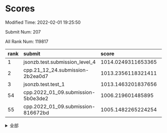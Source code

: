 # Scores

Modified Time: 2022-02-01 19:25:50

Submit Num: 207

All Rank Num: 119817

| rank |               submit               |       score        |       sigma        | pk_num |
| :--- | :--------------------------------- | :----------------- | :----------------- | :----- |
| 1    | jsonzb.test.submission_level_4     | 1014.0249311653365 | 0.845517154650362  | 2313   |
| 2    | cpp.21_12_24.submission-2b2ea0d7   | 1013.2356118321411 | 0.8315699325815291 | 2316   |
| 3    | jsonzb.test.test_1                 | 1013.1463201837656 | 0.806564531632336  | 2313   |
| 54   | cpp.2022_01_09.submission-5b0e3de2 | 1006.219601485895  | 0.7127360463472681 | 2316   |
| 55   | cpp.2022_01_09.submission-816672bd | 1005.1482265224254 | 0.7194002162768179 | 2314   |


<details>
<summary>全部</summary>

| rank |                 submit                 |       score        |       sigma        | pk_num |
| :--- | :------------------------------------- | :----------------- | :----------------- | :----- |
| 1    | jsonzb.test.submission_level_4         | 1014.0249311653365 | 0.845517154650362  | 2313   |
| 2    | cpp.21_12_24.submission-2b2ea0d7       | 1013.2356118321411 | 0.8315699325815291 | 2316   |
| 3    | jsonzb.test.test_1                     | 1013.1463201837656 | 0.806564531632336  | 2313   |
| 4    | gobigger.level_3.submission_level_3_2  | 1012.5021216193408 | 0.8037531404373042 | 2318   |
| 5    | gobigger.level_3.submission_level_3_18 | 1012.2854353375609 | 0.7866652343591064 | 2315   |
| 6    | gobigger.level_3.submission_level_3_35 | 1011.6767035306569 | 0.7927364069485776 | 2314   |
| 7    | gobigger.level_3.submission_level_3_49 | 1011.3691490548407 | 0.7764714168179953 | 2317   |
| 8    | gobigger.level_3.submission_level_3_25 | 1011.3152037289665 | 0.7870868518446235 | 2312   |
| 9    | gobigger.level_3.submission_level_3_17 | 1011.2175044011218 | 0.7610801980777875 | 2311   |
| 10   | gobigger.level_3.submission_level_3_39 | 1010.8685975048156 | 0.7649374967718595 | 2314   |
| 11   | gobigger.level_3.submission_level_3_44 | 1010.8384028148164 | 0.7783745359939193 | 2314   |
| 12   | gobigger.level_3.submission_level_3_13 | 1010.6758699227128 | 0.773159574140942  | 2315   |
| 13   | gobigger.level_3.submission_level_3_48 | 1010.6184454206175 | 0.7687245855033976 | 2315   |
| 14   | gobigger.level_3.submission_level_3_33 | 1010.6006747748182 | 0.748321848362526  | 2311   |
| 15   | gobigger.level_3.submission_level_3_31 | 1010.5979567339318 | 0.7632531856026594 | 2317   |
| 16   | gobigger.level_3.submission_level_3_23 | 1010.5610153613305 | 0.7744918115598898 | 2317   |
| 17   | gobigger.level_3.submission_level_3_14 | 1010.5102559242285 | 0.7522319916185851 | 2316   |
| 18   | gobigger.level_3.submission_level_3_10 | 1010.4984057699983 | 0.7634186375665398 | 2321   |
| 19   | gobigger.level_3.submission_level_3_11 | 1010.4256385752286 | 0.7568874079094099 | 2317   |
| 20   | gobigger.level_3.submission_level_3_32 | 1010.3823214675043 | 0.7567009884213141 | 2310   |
| 21   | gobigger.level_3.submission_level_3_36 | 1010.2871401700467 | 0.7818980034124876 | 2313   |
| 22   | gobigger.level_3.submission_level_3_16 | 1010.2460331465161 | 0.7568752634507188 | 2319   |
| 23   | gobigger.level_3.submission_level_3_1  | 1010.2159520445732 | 0.7688628942747623 | 2314   |
| 24   | gobigger.level_3.submission_level_3_42 | 1010.1334352868545 | 0.756885668875569  | 2315   |
| 25   | gobigger.level_3.submission_level_3_0  | 1010.1238325919946 | 0.7626689703846926 | 2320   |
| 26   | gobigger.level_3.submission_level_3_9  | 1010.07231245691   | 0.7691836159468164 | 2315   |
| 27   | gobigger.level_3.submission_level_3_45 | 1009.9489929624309 | 0.7577052925703613 | 2314   |
| 28   | gobigger.level_3.submission_level_3_24 | 1009.9424789172548 | 0.7812694745979825 | 2309   |
| 29   | gobigger.level_3.submission_level_3_7  | 1009.7948530172844 | 0.7416306852621726 | 2316   |
| 30   | gobigger.level_3.submission_level_3_37 | 1009.7766380085359 | 0.7546634668645019 | 2311   |
| 31   | gobigger.level_3.submission_level_3_29 | 1009.7350391398631 | 0.7600721836576005 | 2321   |
| 32   | gobigger.level_3.submission_level_3_5  | 1009.7070124122911 | 0.7546981106185553 | 2312   |
| 33   | gobigger.level_3.submission_level_3_19 | 1009.5727709686043 | 0.7505345559306902 | 2312   |
| 34   | gobigger.level_3.submission_level_3_3  | 1009.5727456474218 | 0.7555111065014323 | 2315   |
| 35   | gobigger.level_3.submission_level_3_21 | 1009.5239999509263 | 0.7678597185009118 | 2317   |
| 36   | gobigger.level_3.submission_level_3_40 | 1009.4818209892569 | 0.7473709702372386 | 2322   |
| 37   | gobigger.level_3.submission_level_3_15 | 1009.4271933916104 | 0.7557582470274012 | 2314   |
| 38   | gobigger.level_3.submission_level_3_47 | 1009.4082301772808 | 0.7491657589341799 | 2314   |
| 39   | gobigger.level_3.submission_level_3_8  | 1009.3127096451668 | 0.7522026930337985 | 2317   |
| 40   | gobigger.level_3.submission_level_3_12 | 1009.3042884585005 | 0.7542607813835371 | 2314   |
| 41   | gobigger.level_3.submission_level_3_46 | 1009.2756312208495 | 0.7679421681681075 | 2313   |
| 42   | gobigger.level_3.submission_level_3_6  | 1009.25770401085   | 0.7683482826608448 | 2316   |
| 43   | gobigger.level_3.submission_level_3_22 | 1009.094074098145  | 0.750358033449434  | 2320   |
| 44   | gobigger.level_3.submission_level_3_20 | 1009.0040916640762 | 0.7463942667999691 | 2316   |
| 45   | gobigger.level_3.submission_level_3_4  | 1008.894366522494  | 0.7422068105782855 | 2318   |
| 46   | gobigger.level_3.submission_level_3_43 | 1008.8886610015644 | 0.7589494900628819 | 2317   |
| 47   | gobigger.level_3.submission_level_3_34 | 1008.8876839508561 | 0.7270989974755655 | 2317   |
| 48   | gobigger.level_3.submission_level_3_26 | 1008.8792069193456 | 0.7458086885357873 | 2315   |
| 49   | gobigger.level_3.submission_level_3_30 | 1008.8384958414357 | 0.7383830395658508 | 2313   |
| 50   | gobigger.level_3.submission_level_3_28 | 1008.83276180122   | 0.7513278345128117 | 2315   |
| 51   | gobigger.level_3.submission_level_3_41 | 1008.6610762679295 | 0.7352538543986762 | 2318   |
| 52   | gobigger.level_3.submission_level_3_27 | 1008.6392934942844 | 0.7443790648689953 | 2315   |
| 53   | gobigger.level_3.submission_level_3_38 | 1007.959050480912  | 0.7652932478838406 | 2316   |
| 54   | cpp.2022_01_09.submission-5b0e3de2     | 1006.219601485895  | 0.7127360463472681 | 2316   |
| 55   | cpp.2022_01_09.submission-816672bd     | 1005.1482265224254 | 0.7194002162768179 | 2314   |
| 56   | gobigger.level_1.submission_level_1_10 | 1004.7436033762048 | 0.7223571734031315 | 2314   |
| 57   | gobigger.level_1.submission_level_1_37 | 1004.67607928986   | 0.7173754117203077 | 2319   |
| 58   | gobigger.level_1.submission_level_1_40 | 1004.5882944166458 | 0.7329600601613262 | 2311   |
| 59   | gobigger.level_1.submission_level_1_1  | 1004.4220035661991 | 0.7273092019805232 | 2311   |
| 60   | gobigger.level_1.submission_level_1_18 | 1004.342113619874  | 0.715383895920634  | 2318   |
| 61   | gobigger.level_1.submission_level_1_5  | 1004.270320763185  | 0.7187253430105598 | 2319   |
| 62   | gobigger.level_1.submission_level_1_41 | 1004.1716193954617 | 0.7265613005969059 | 2320   |
| 63   | gobigger.level_1.submission_level_1_36 | 1004.1333670245676 | 0.7224429175802032 | 2319   |
| 64   | gobigger.level_1.submission_level_1_30 | 1003.9698308897337 | 0.7133863823058099 | 2316   |
| 65   | gobigger.level_1.submission_level_1_17 | 1003.9652255026176 | 0.7125178713780147 | 2320   |
| 66   | gobigger.level_1.submission_level_1_47 | 1003.9568118475288 | 0.7356527351600145 | 2318   |
| 67   | gobigger.level_1.submission_level_1_32 | 1003.8405818263439 | 0.7318157442347815 | 2312   |
| 68   | gobigger.level_1.submission_level_1_23 | 1003.7616665350425 | 0.7358363020018833 | 2318   |
| 69   | gobigger.level_1.submission_level_1_22 | 1003.7453414790707 | 0.7320325190179555 | 2318   |
| 70   | gobigger.level_1.submission_level_1_3  | 1003.6524483305126 | 0.7040669111733947 | 2317   |
| 71   | gobigger.level_1.submission_level_1_21 | 1003.6484795606274 | 0.7159366961344078 | 2317   |
| 72   | gobigger.level_1.submission_level_1_24 | 1003.5913846899755 | 0.7203471346715566 | 2323   |
| 73   | gobigger.level_1.submission_level_1_43 | 1003.5787718371421 | 0.7141033326749628 | 2316   |
| 74   | gobigger.level_1.submission_level_1_49 | 1003.5252368545828 | 0.7130631989333561 | 2311   |
| 75   | gobigger.level_1.submission_level_1_35 | 1003.5122251969487 | 0.7208491109852081 | 2315   |
| 76   | gobigger.level_1.submission_level_1_29 | 1003.4818230763753 | 0.7124832388895005 | 2314   |
| 77   | gobigger.level_1.submission_level_1_12 | 1003.4517382981417 | 0.7314500752940429 | 2321   |
| 78   | gobigger.level_1.submission_level_1_48 | 1003.4361101762905 | 0.7213508127400297 | 2319   |
| 79   | gobigger.level_1.submission_level_1_44 | 1003.4229018757766 | 0.7176746604780998 | 2313   |
| 80   | gobigger.level_1.submission_level_1_26 | 1003.354276121318  | 0.7232573579611513 | 2317   |
| 81   | gobigger.level_1.submission_level_1_2  | 1003.3413439429866 | 0.6985085089100519 | 2315   |
| 82   | gobigger.level_1.submission_level_1_25 | 1003.245918367426  | 0.710057803461218  | 2317   |
| 83   | gobigger.level_1.submission_level_1_27 | 1003.219900482794  | 0.7208797376689023 | 2314   |
| 84   | gobigger.level_1.submission_level_1_34 | 1003.1730409156487 | 0.7151231817508023 | 2315   |
| 85   | gobigger.level_1.submission_level_1_42 | 1003.1526917860812 | 0.7132537314588311 | 2311   |
| 86   | gobigger.level_1.submission_level_1_46 | 1003.1500693739982 | 0.7117475486694997 | 2320   |
| 87   | gobigger.level_1.submission_level_1_28 | 1003.1500578893219 | 0.7136190440510686 | 2317   |
| 88   | gobigger.level_1.submission_level_1_0  | 1003.1305912773357 | 0.7014765883570386 | 2311   |
| 89   | gobigger.level_1.submission_level_1_11 | 1003.0618291404081 | 0.7096814120217222 | 2315   |
| 90   | gobigger.level_1.submission_level_1_20 | 1003.0445804259393 | 0.7113762866217298 | 2314   |
| 91   | gobigger.level_1.submission_level_1_6  | 1003.0099311674979 | 0.7170468653512525 | 2319   |
| 92   | gobigger.level_1.submission_level_1_33 | 1003.0043342690692 | 0.7233613660505479 | 2317   |
| 93   | gobigger.level_1.submission_level_1_13 | 1002.9777141770684 | 0.7119756639556999 | 2316   |
| 94   | gobigger.level_1.submission_level_1_9  | 1002.9700044470917 | 0.7221034311286475 | 2314   |
| 95   | gobigger.level_1.submission_level_1_39 | 1002.8925747516722 | 0.7225822934821325 | 2319   |
| 96   | gobigger.level_1.submission_level_1_19 | 1002.8567345541747 | 0.7156468730749181 | 2311   |
| 97   | gobigger.level_1.submission_level_1_45 | 1002.8312891802478 | 0.7142105091353868 | 2318   |
| 98   | gobigger.level_1.submission_level_1_16 | 1002.5788850685544 | 0.717270980047624  | 2317   |
| 99   | gobigger.level_1.submission_level_1_14 | 1002.5528644279785 | 0.7274978353857445 | 2317   |
| 100  | gobigger.level_1.submission_level_1_38 | 1002.0776910560728 | 0.7174119639999604 | 2310   |
| 101  | gobigger.level_1.submission_level_1_4  | 1001.9508880996126 | 0.7152184651064852 | 2315   |
| 102  | gobigger.level_1.submission_level_1_31 | 1001.9179306625688 | 0.7170301281083205 | 2311   |
| 103  | gobigger.level_1.submission_level_1_7  | 1001.8843475739441 | 0.7310551053102828 | 2318   |
| 104  | gobigger.level_1.submission_level_1_15 | 1001.6833741095959 | 0.7141689760420544 | 2313   |
| 105  | gobigger.level_1.submission_level_1_8  | 1001.1816780888092 | 0.7022344091621381 | 2315   |
| 106  | gobigger.random.submission_random_37   | 997.2402775785733  | 0.7014480373904994 | 2316   |
| 107  | gobigger.random.submission_random_46   | 997.1894376320872  | 0.7219891838013722 | 2314   |
| 108  | gobigger.random.submission_random_32   | 997.1678450833998  | 0.7115450962062178 | 2315   |
| 109  | gobigger.random.submission_random_10   | 997.0151375781334  | 0.7108046588528155 | 2313   |
| 110  | gobigger.random.submission_random_20   | 996.7033389494464  | 0.705060684729315  | 2319   |
| 111  | gobigger.random.submission_random_41   | 996.4264825671497  | 0.7134911631507889 | 2317   |
| 112  | gobigger.random.submission_random_26   | 996.3180690870299  | 0.70730303682565   | 2320   |
| 113  | gobigger.random.submission_random_5    | 996.3095660027653  | 0.7125241867843854 | 2316   |
| 114  | gobigger.random.submission_random_0    | 996.2901744937528  | 0.7003065693970666 | 2312   |
| 115  | gobigger.random.submission_random_23   | 996.2702228889004  | 0.7056054570121586 | 2307   |
| 116  | gobigger.random.submission_random_48   | 996.2599972470949  | 0.7206578390853515 | 2314   |
| 117  | gobigger.random.submission_random_1    | 996.2589602454162  | 0.7102865916648713 | 2313   |
| 118  | gobigger.random.submission_random_14   | 996.2319199137725  | 0.7090559397789109 | 2312   |
| 119  | gobigger.random.submission_random_18   | 996.2041523979375  | 0.7055650809507876 | 2316   |
| 120  | gobigger.random.submission_random_12   | 996.1192632873007  | 0.7075013946588917 | 2317   |
| 121  | gobigger.random.submission_random_11   | 996.0460608408897  | 0.716548637008237  | 2316   |
| 122  | gobigger.random.submission_random_36   | 996.0131968188368  | 0.7174249897703041 | 2313   |
| 123  | gobigger.random.submission_random_8    | 996.0113441093921  | 0.7263013497157725 | 2314   |
| 124  | gobigger.random.submission_random_29   | 996.0108340046332  | 0.7020198464063929 | 2313   |
| 125  | gobigger.random.submission_random_30   | 995.9952846863999  | 0.7138370158974764 | 2313   |
| 126  | gobigger.random.submission_random_43   | 995.9616493690753  | 0.7051021220835532 | 2318   |
| 127  | gobigger.random.submission_random_16   | 995.9080946310793  | 0.7094578411565712 | 2310   |
| 128  | gobigger.random.submission_random_39   | 995.8725343825616  | 0.7088079940488162 | 2319   |
| 129  | gobigger.random.submission_random_6    | 995.8602129939579  | 0.7056855374393726 | 2313   |
| 130  | gobigger.random.submission_random_38   | 995.8540785407105  | 0.7049438675486643 | 2313   |
| 131  | gobigger.random.submission_random_27   | 995.7897524296878  | 0.7179253764249971 | 2320   |
| 132  | gobigger.random.submission_random_42   | 995.7765168557478  | 0.7192079592730137 | 2314   |
| 133  | gobigger.random.submission_random_4    | 995.7475393928316  | 0.7124867257800876 | 2315   |
| 134  | gobigger.random.submission_random_33   | 995.715240570909   | 0.7065065786929199 | 2318   |
| 135  | gobigger.random.submission_random_17   | 995.7111014084128  | 0.7267751085958247 | 2320   |
| 136  | gobigger.random.submission_random_3    | 995.7087882102911  | 0.717802570121403  | 2315   |
| 137  | gobigger.random.submission_random_47   | 995.6918403559305  | 0.7005740507493    | 2312   |
| 138  | gobigger.random.submission_random_7    | 995.6782619926712  | 0.7025543917827818 | 2313   |
| 139  | gobigger.random.submission_random_35   | 995.6694248669808  | 0.7059090959760514 | 2319   |
| 140  | gobigger.random.submission_random_22   | 995.6222852708343  | 0.7134924659198402 | 2316   |
| 141  | gobigger.random.submission_random_44   | 995.6151946426698  | 0.7158571234239256 | 2318   |
| 142  | gobigger.random.submission_random_15   | 995.5935554407341  | 0.731054015713317  | 2314   |
| 143  | gobigger.random.submission_random_24   | 995.5523605053547  | 0.7149428909978742 | 2307   |
| 144  | gobigger.random.submission_random_25   | 995.5508800602041  | 0.7075954986076036 | 2313   |
| 145  | gobigger.random.submission_random_31   | 995.4939801915807  | 0.7205625377664518 | 2315   |
| 146  | gobigger.random.submission_random_40   | 995.4541355835024  | 0.7300749929129204 | 2315   |
| 147  | gobigger.random.submission_random_19   | 995.3175693079897  | 0.6971301893525464 | 2311   |
| 148  | gobigger.random.submission_random_2    | 995.3141312629783  | 0.7087764197683626 | 2313   |
| 149  | gobigger.random.submission_random_28   | 995.0896541788914  | 0.7205306605330387 | 2316   |
| 150  | gobigger.random.submission_random_45   | 995.0681974399095  | 0.7228721520839533 | 2317   |
| 151  | gobigger.random.submission_random_49   | 994.9856836564597  | 0.7106298668675247 | 2316   |
| 152  | gobigger.random.submission_random_13   | 994.9150239876468  | 0.7132950146932331 | 2313   |
| 153  | gobigger.random.submission_random_21   | 994.7769129297486  | 0.7082573531512109 | 2315   |
| 154  | gobigger.random.submission_random_34   | 994.6769446648026  | 0.7385300449548392 | 2315   |
| 155  | gobigger.random.submission_random_9    | 994.3073246419907  | 0.7337073020514129 | 2318   |
| 156  | gobigger.level_2.submission_level_2_6  | 993.9283870397838  | 0.7218685977296577 | 2316   |
| 157  | gobigger.level_2.submission_level_2_49 | 993.9132896332513  | 0.72192188118553   | 2314   |
| 158  | gobigger.level_2.submission_level_2_45 | 993.6384440825382  | 0.726428038533256  | 2318   |
| 159  | gobigger.level_2.submission_level_2_23 | 993.2766074930083  | 0.7371906399049575 | 2318   |
| 160  | gobigger.level_2.submission_level_2_48 | 993.1218724756179  | 0.7477767653054954 | 2312   |
| 161  | gobigger.level_2.submission_level_2_17 | 993.0386393461354  | 0.7327089685546776 | 2314   |
| 162  | gobigger.level_2.submission_level_2_2  | 992.8850724573371  | 0.7351636129934205 | 2313   |
| 163  | gobigger.level_2.submission_level_2_1  | 992.856034746078   | 0.7331041556406468 | 2313   |
| 164  | gobigger.level_2.submission_level_2_18 | 992.7138502738416  | 0.756909212603892  | 2318   |
| 165  | gobigger.level_2.submission_level_2_27 | 992.6746342356485  | 0.7297570737102597 | 2317   |
| 166  | gobigger.level_2.submission_level_2_26 | 992.6668057436971  | 0.7429921654173596 | 2314   |
| 167  | gobigger.level_2.submission_level_2_46 | 992.578873508259   | 0.7436214621575387 | 2314   |
| 168  | gobigger.level_2.submission_level_2_38 | 992.5267667703222  | 0.7425461932043943 | 2312   |
| 169  | gobigger.level_2.submission_level_2_35 | 992.4066079034615  | 0.7518527100079325 | 2320   |
| 170  | gobigger.level_2.submission_level_2_44 | 992.4058483099801  | 0.7598194463691299 | 2315   |
| 171  | gobigger.level_2.submission_level_2_36 | 992.4011650464932  | 0.7308928291366427 | 2319   |
| 172  | gobigger.level_2.submission_level_2_5  | 992.3741528736542  | 0.7334439301917691 | 2314   |
| 173  | gobigger.level_2.submission_level_2_40 | 992.3145194000891  | 0.75938688432189   | 2319   |
| 174  | gobigger.level_2.submission_level_2_30 | 992.1600477570373  | 0.7359381687569526 | 2312   |
| 175  | gobigger.level_2.submission_level_2_25 | 992.1298819273388  | 0.744902229108052  | 2318   |
| 176  | gobigger.level_2.submission_level_2_12 | 992.1262940323551  | 0.7215758302005046 | 2315   |
| 177  | gobigger.level_2.submission_level_2_24 | 992.101911986161   | 0.7494689244738606 | 2312   |
| 178  | gobigger.level_2.submission_level_2_22 | 992.0529815319236  | 0.7374399973098474 | 2322   |
| 179  | gobigger.level_2.submission_level_2_15 | 991.918760012048   | 0.7454169985539681 | 2315   |
| 180  | gobigger.level_2.submission_level_2_41 | 991.8559620401641  | 0.758382977930501  | 2319   |
| 181  | gobigger.level_2.submission_level_2_19 | 991.8415745196794  | 0.7415713237524798 | 2316   |
| 182  | gobigger.level_2.submission_level_2_39 | 991.8255375718178  | 0.7477820619885123 | 2317   |
| 183  | gobigger.level_2.submission_level_2_42 | 991.7523914815068  | 0.7649098600934676 | 2311   |
| 184  | gobigger.level_2.submission_level_2_34 | 991.7079785761334  | 0.7434151440132253 | 2317   |
| 185  | gobigger.level_2.submission_level_2_31 | 991.6764490738187  | 0.7494911431364116 | 2313   |
| 186  | gobigger.level_2.submission_level_2_28 | 991.6654450612314  | 0.7457211902913449 | 2317   |
| 187  | gobigger.level_2.submission_level_2_9  | 991.5692878336812  | 0.7395826628238091 | 2314   |
| 188  | gobigger.level_2.submission_level_2_21 | 991.5682248890932  | 0.755276458258764  | 2314   |
| 189  | gobigger.level_2.submission_level_2_29 | 991.4544145070794  | 0.7601190997641011 | 2316   |
| 190  | gobigger.level_2.submission_level_2_8  | 991.4321572885025  | 0.7605687674489889 | 2319   |
| 191  | gobigger.level_2.submission_level_2_0  | 991.4270825812168  | 0.7538644849133256 | 2321   |
| 192  | gobigger.level_2.submission_level_2_3  | 991.4092007085052  | 0.7616706265804049 | 2314   |
| 193  | gobigger.level_2.submission_level_2_16 | 991.3626235174396  | 0.7536231148378515 | 2315   |
| 194  | gobigger.level_2.submission_level_2_4  | 991.3511077016204  | 0.7340642634218466 | 2317   |
| 195  | gobigger.level_2.submission_level_2_14 | 991.2176524641391  | 0.7596492976178308 | 2313   |
| 196  | gobigger.level_2.submission_level_2_33 | 991.1181568868794  | 0.7517642078867347 | 2313   |
| 197  | gobigger.level_2.submission_level_2_11 | 990.9645570269832  | 0.7538281130539808 | 2315   |
| 198  | gobigger.level_2.submission_level_2_37 | 990.9284880597742  | 0.7541530398550745 | 2315   |
| 199  | gobigger.level_2.submission_level_2_10 | 990.9140595815185  | 0.7594756614989805 | 2316   |
| 200  | gobigger.level_2.submission_level_2_32 | 990.8108355320389  | 0.7502171175367587 | 2315   |
| 201  | gobigger.level_2.submission_level_2_13 | 990.5827424375324  | 0.767572908583599  | 2312   |
| 202  | gobigger.level_2.submission_level_2_20 | 990.556123270799   | 0.7645781468257611 | 2313   |
| 203  | gobigger.level_2.submission_level_2_43 | 990.5157848870144  | 0.7555779384784553 | 2313   |
| 204  | gobigger.level_2.submission_level_2_47 | 990.4054774837277  | 0.7545101582273172 | 2316   |
| 205  | gobigger.level_2.submission_level_2_7  | 990.2132977059457  | 0.7658486992579522 | 2316   |
| 206  | gobigger.none.submission_none_1        | 977.2818193965758  | 1.309452254621516  | 2309   |
| 207  | gobigger.none.submission_none_0        | 977.2089016881347  | 1.337092724449888  | 2316   |

</details>